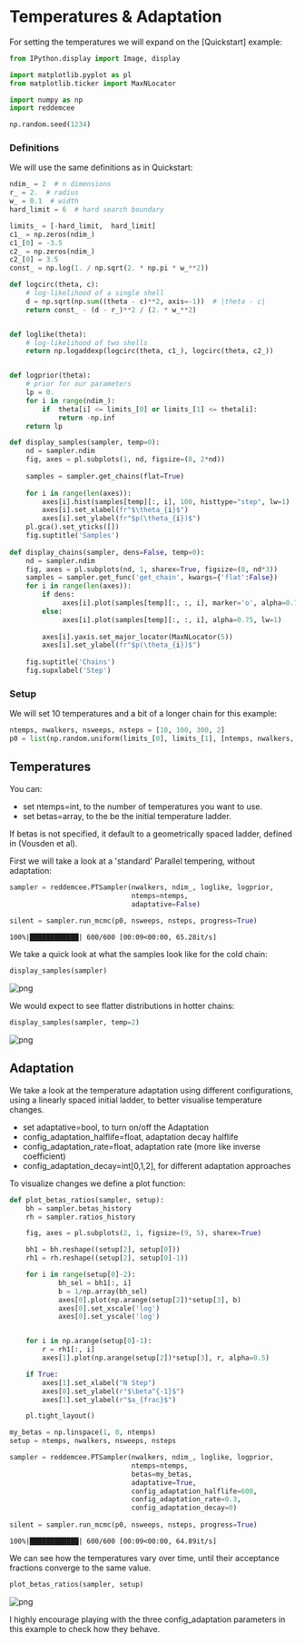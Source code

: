 # Temperatures & Adaptation
For setting the temperatures we will expand on the [Quickstart] example:


```python
from IPython.display import Image, display

import matplotlib.pyplot as pl
from matplotlib.ticker import MaxNLocator

import numpy as np
import reddemcee

np.random.seed(1234)
```

### Definitions
We will use the same definitions as in Quickstart:


```python
ndim_ = 2  # n dimensions
r_ = 2.  # radius
w_ = 0.1  # width
hard_limit = 6  # hard search boundary

limits_ = [-hard_limit,  hard_limit]
c1_ = np.zeros(ndim_)
c1_[0] = -3.5
c2_ = np.zeros(ndim_)
c2_[0] = 3.5
const_ = np.log(1. / np.sqrt(2. * np.pi * w_**2))
```


```python
def logcirc(theta, c):
    # log-likelihood of a single shell
    d = np.sqrt(np.sum((theta - c)**2, axis=-1))  # |theta - c|
    return const_ - (d - r_)**2 / (2. * w_**2)


def loglike(theta):
    # log-likelihood of two shells
    return np.logaddexp(logcirc(theta, c1_), logcirc(theta, c2_))


def logprior(theta):
    # prior for our parameters
    lp = 0.
    for i in range(ndim_):
        if  theta[i] <= limits_[0] or limits_[1] <= theta[i]:
            return -np.inf
    return lp
```


```python
def display_samples(sampler, temp=0):
    nd = sampler.ndim
    fig, axes = pl.subplots(1, nd, figsize=(8, 2*nd))
    
    samples = sampler.get_chains(flat=True)
    
    for i in range(len(axes)):
        axes[i].hist(samples[temp][:, i], 100, histtype="step", lw=1)
        axes[i].set_xlabel(fr"$\theta_{i}$")
        axes[i].set_ylabel(fr"$p(\theta_{i})$")
    pl.gca().set_yticks([])
    fig.suptitle('Samples')
    
def display_chains(sampler, dens=False, temp=0):
    nd = sampler.ndim
    fig, axes = pl.subplots(nd, 1, sharex=True, figsize=(8, nd*3))
    samples = sampler.get_func('get_chain', kwargs={'flat':False})
    for i in range(len(axes)):
        if dens:
             axes[i].plot(samples[temp][:, :, i], marker='o', alpha=0.75, lw=0)
        else:
             axes[i].plot(samples[temp][:, :, i], alpha=0.75, lw=1)
        
        axes[i].yaxis.set_major_locator(MaxNLocator(5))
        axes[i].set_ylabel(fr"$p(\theta_{i})$")
        
    fig.suptitle('Chains')
    fig.supxlabel('Step')
```

### Setup
We will set 10 temperatures and a bit of a longer chain for this example:


```python
ntemps, nwalkers, nsweeps, nsteps = [10, 100, 300, 2]
p0 = list(np.random.uniform(limits_[0], limits_[1], [ntemps, nwalkers, ndim_]))
```

## Temperatures
You can:
- set ntemps=int, to the number of temperatures you want to use.
- set betas=array, to the be the initial temperature ladder.

If betas is not specified, it default to a geometrically spaced ladder, defined in (Vousden et al).

First we will take a look at a 'standard' Parallel tempering, without adaptation:


```python
sampler = reddemcee.PTSampler(nwalkers, ndim_, loglike, logprior,
                              ntemps=ntemps,
                              adaptative=False)
    
silent = sampler.run_mcmc(p0, nsweeps, nsteps, progress=True)
```

    100%|████████████| 600/600 [00:09<00:00, 65.28it/s]


We take a quick look at what the samples look like for the cold chain:


```python
display_samples(sampler)
```


    
![png](output_11_0.png)
    


We would expect to see flatter distributions in hotter chains:


```python
display_samples(sampler, temp=2)
```


    
![png](output_13_0.png)
    


## Adaptation

We take a look at the temperature adaptation using different configurations, using a linearly spaced initial ladder, to better visualise temperature changes.

- set adaptative=bool, to turn on/off the Adaptation
- config_adaptation_halflife=float, adaptation decay halflife
- config_adaptation_rate=float, adaptation rate (more like inverse coefficient)
- config_adaptation_decay=int[0,1,2], for different adaptation approaches

To visualize changes we define a plot function:


```python
def plot_betas_ratios(sampler, setup):
    bh = sampler.betas_history
    rh = sampler.ratios_history

    fig, axes = pl.subplots(2, 1, figsize=(9, 5), sharex=True)

    bh1 = bh.reshape((setup[2], setup[0]))
    rh1 = rh.reshape((setup[2], setup[0]-1))

    for i in range(setup[0]-2):
            bh_sel = bh1[:, i]
            b = 1/np.array(bh_sel)
            axes[0].plot(np.arange(setup[2])*setup[3], b)
            axes[0].set_xscale('log')
            axes[0].set_yscale('log')


    for i in np.arange(setup[0]-1):
        r = rh1[:, i]
        axes[1].plot(np.arange(setup[2])*setup[3], r, alpha=0.5)

    if True:
        axes[1].set_xlabel("N Step")
        axes[0].set_ylabel(r"$\beta^{-1}$")
        axes[1].set_ylabel(r"$a_{frac}$")

    pl.tight_layout()
```


```python
my_betas = np.linspace(1, 0, ntemps)
setup = ntemps, nwalkers, nsweeps, nsteps
```


```python
sampler = reddemcee.PTSampler(nwalkers, ndim_, loglike, logprior,
                              ntemps=ntemps,
                              betas=my_betas,
                              adaptative=True,
                              config_adaptation_halflife=600,
                              config_adaptation_rate=0.3,
                              config_adaptation_decay=0)
    
silent = sampler.run_mcmc(p0, nsweeps, nsteps, progress=True)
```

    100%|████████████| 600/600 [00:09<00:00, 64.89it/s]


We can see how the temperatures vary over time, until their acceptance fractions converge to the same value.


```python
plot_betas_ratios(sampler, setup)
```


    
![png](output_19_0.png)
    


I highly encourage playing with the three config_adaptation parameters in this example to check how they behave.
